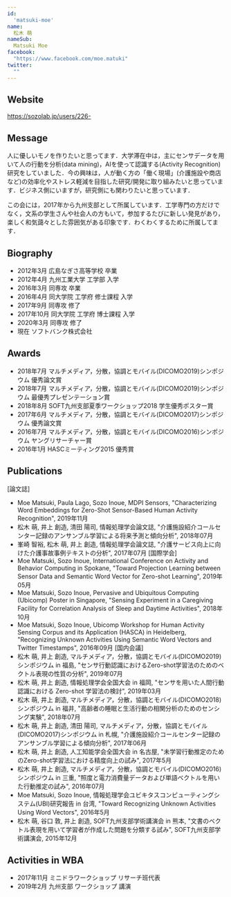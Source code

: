 ```yaml
---
id:
  'matsuki-moe'
name:
  松木 萌
nameSub:
  Matsuki Moe
facebook:
  "https://www.facebook.com/moe.matuki"
twitter:
  ""
---
```



## Website
https://sozolab.jp/users/226-

## Message
人に優しいモノを作りたいと思ってます．大学滞在中は，主にセンサデータを用いて人の行動を分析(data mining)，AIを使って認識する(Activity Recognition)研究をしていました．今の興味は，人が動く方の「働く現場」(介護施設や商店など)の効率化やストレス軽減を目指した研究/開発に取り組みたいと思っています．ビジネス側にいますが，研究側にも関わりたいと思っています．

この会には，2017年から九州支部として所属しています．工学専門の方だけでなく，文系の学生さんや社会人の方もいて，参加するたびに新しい発見があり，楽しく和気藹々とした雰囲気がある印象です．わくわくするために所属してます．

## Biography
- 2012年3月   広島なぎさ高等学校            卒業
- 2012年4月   九州工業大学 工学部           入学
- 2016年3月   同専攻                       卒業
- 2016年4月   同大学院 工学府 修士課程   入学
- 2017年9月   同専攻                                    修了
- 2017年10月 同大学院 工学府 博士課程   入学
- 2020年3月   同専攻                                    修了
- 現在              ソフトバンク株式会社 

## Awards
- 2018年7月 マルチメディア，分散，協調とモバイル(DICOMO2019)シンポジウム 優秀論文賞
- 2018年7月 マルチメディア，分散，協調とモバイル(DICOMO2019)シンポジウム 最優秀プレゼンテーション賞
- 2018年8月 SOFT九州支部夏季ワークショップ2018 学生優秀ポスター賞
- 2017年6月 マルチメディア，分散，協調とモバイル(DICOMO2017)シンポジウム 優秀論文賞
- 2016年7月 マルチメディア，分散，協調とモバイル(DICOMO2016)シンポジウム ヤングリサーチャー賞
- 2016年1月 HASCミーティング2015 優秀賞

## Publications
[論文誌]
- Moe Matsuki, Paula Lago, Sozo Inoue, MDPI Sensors, "Characterizing Word Embeddings for Zero-Shot Sensor-Based Human Activity Recognition", 2019年11月
- 松木 萌, 井上 創造, 清田 陽司, 情報処理学会論文誌, "介護施設紹介コールセンター記録のアンサンブル学習による将来予測と傾向分析", 2018年07月
- 峯崎 智裕, 松木 萌, 井上 創造, 情報処理学会論文誌, "介護サービス向上に向けた介護事故事例テキストの分析", 2017年07月
[国際学会]
- Moe Matsuki, Sozo Inoue, International Conference on Activity and Behavior Computing 
 in Spokane, "Toward Projection Learning between Sensor Data and Semantic Word Vector for Zero-shot Learning", 2019年05月
- Moe Matsuki, Sozo Inoue, Pervasive and Ubiquitous Computing (Ubicomp) Poster in Singapore, "Sensing Experiment in a Caregiving Facility for Correlation Analysis of Sleep and Daytime Activities", 2018年10月
- Moe Matsuki, Sozo Inoue, Ubicomp Workshop for Human Activity Sensing Corpus and its Application (HASCA) in Heidelberg, "Recognizing Unknown Activities Using Semantic Word Vectors and Twitter Timestamps", 2016年09月
[国内会議]
- 松木 萌, 井上 創造, マルチメディア，分散，協調とモバイル(DICOMO2019)シンポジウム in 福島, "センサ行動認識におけるZero-shot学習法のためのベクトル表現の性質の分析", 2019年07月
- 松木 萌, 井上 創造, 情報処理学会全国大会 in 福岡, "センサを用いた人間行動認識における Zero-shot 学習法の検討", 2019年03月
- 松木 萌, 井上 創造, マルチメディア，分散，協調とモバイル(DICOMO2018)シンポジウム in 福井, "高齢者の睡眠と生活行動の相関分析のためのセンシング実験", 2018年07月
- 松木 萌, 井上 創造, 清田 陽司, マルチメディア，分散，協調とモバイル(DICOMO2017)シンポジウム in 札幌, "介護施設紹介コールセンター記録のアンサンブル学習による傾向分析", 2017年06月
- 松木 萌, 井上 創造, 人工知能学会全国大会 in 名古屋, "未学習行動推定のためのZero-shot学習法における精度向上の試み", 2017年5月
- 松木 萌, 井上 創造, マルチメディア，分散，協調とモバイル(DICOMO2016)シンポジウム in 三重, "照度と電力消費量データおよび単語ベクトルを用いた行動推定の試み", 2016年07月
- Moe Matsuki, Sozo Inoue, 情報処理学会ユビキタスコンピューティングシステム(UBI)研究報告 in 台湾, "Toward Recognizing Unknown Activities Using Word Vectors", 2016年5月
- 松木 萌, 谷口 敦, 井上 創造, SOFT九州支部学術講演会 in 熊本, "文書のベクトル表現を用いて学習者が作成した問題を分類する試み", SOFT九州支部学術講演会, 2015年12月

## Activities in WBA
- 2017年11月  ミニドラワークショップ リサーチ班代表
- 2019年2月    九州支部 ワークショップ  講演
